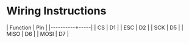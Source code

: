 # Wiring Instructions
| Function | Pin |
|----------+-----|
| CS       | D1  |
| ESC      | D2  |
| SCK      | D5  |
| MISO     | D6  |
| MOSI     | D7  |


